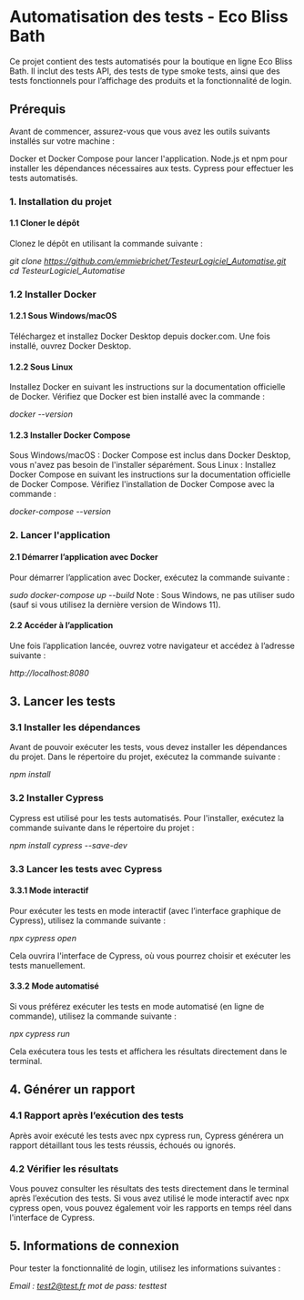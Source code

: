 # **Automatisation des tests - Eco Bliss Bath**
Ce projet contient des tests automatisés pour la boutique en ligne Eco Bliss Bath. Il inclut des tests API, des tests de type smoke tests, ainsi que des tests fonctionnels pour l’affichage des produits et la fonctionnalité de login.

## Prérequis
Avant de commencer, assurez-vous que vous avez les outils suivants installés sur votre machine :

Docker et Docker Compose pour lancer l'application.
Node.js et npm pour installer les dépendances nécessaires aux tests.
Cypress pour effectuer les tests automatisés.

### **1. Installation du projet**
#### 1.1 Cloner le dépôt
Clonez le dépôt en utilisant la commande suivante :

*git clone https://github.com/emmiebrichet/TesteurLogiciel_Automatise.git*
*cd TesteurLogiciel_Automatise*

### **1.2 Installer Docker**
#### 1.2.1 Sous Windows/macOS
Téléchargez et installez Docker Desktop depuis docker.com. Une fois installé, ouvrez Docker Desktop.

#### 1.2.2 Sous Linux
Installez Docker en suivant les instructions sur la documentation officielle de Docker. Vérifiez que Docker est bien installé avec la commande :


*docker --version*

#### 1.2.3 Installer Docker Compose
Sous Windows/macOS : Docker Compose est inclus dans Docker Desktop, vous n'avez pas besoin de l'installer séparément.
Sous Linux : Installez Docker Compose en suivant les instructions sur la documentation officielle de Docker Compose. Vérifiez l'installation de Docker Compose avec la commande :

*docker-compose --version*
### 2. Lancer l'application
#### 2.1 Démarrer l’application avec Docker
Pour démarrer l’application avec Docker, exécutez la commande suivante :

*sudo docker-compose up --build*
Note : Sous Windows, ne pas utiliser sudo (sauf si vous utilisez la dernière version de Windows 11).

#### 2.2 Accéder à l’application
Une fois l’application lancée, ouvrez votre navigateur et accédez à l’adresse suivante :

*http://localhost:8080*

## 3. Lancer les tests
### 3.1 Installer les dépendances
Avant de pouvoir exécuter les tests, vous devez installer les dépendances du projet. Dans le répertoire du projet, exécutez la commande suivante :

*npm install*
### 3.2 Installer Cypress
Cypress est utilisé pour les tests automatisés. Pour l'installer, exécutez la commande suivante dans le répertoire du projet :

*npm install cypress --save-dev*

### 3.3 Lancer les tests avec Cypress
#### 3.3.1 Mode interactif
Pour exécuter les tests en mode interactif (avec l’interface graphique de Cypress), utilisez la commande suivante :

*npx cypress open*

Cela ouvrira l'interface de Cypress, où vous pourrez choisir et exécuter les tests manuellement.

#### 3.3.2 Mode automatisé
Si vous préférez exécuter les tests en mode automatisé (en ligne de commande), utilisez la commande suivante :


*npx cypress run*

Cela exécutera tous les tests et affichera les résultats directement dans le terminal.

## 4. Générer un rapport
### 4.1 Rapport après l’exécution des tests
Après avoir exécuté les tests avec npx cypress run, Cypress générera un rapport détaillant tous les tests réussis, échoués ou ignorés.

### 4.2 Vérifier les résultats
Vous pouvez consulter les résultats des tests directement dans le terminal après l’exécution des tests. Si vous avez utilisé le mode interactif avec npx cypress open, vous pouvez également voir les rapports en temps réel dans l'interface de Cypress.

## 5. Informations de connexion
Pour tester la fonctionnalité de login, utilisez les informations suivantes :

*Email : test2@test.fr*
*mot de pass: testtest*